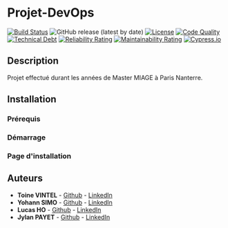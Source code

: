 # Projet-DevOps

[![Build Status](https://img.shields.io/travis/com/RomainVacheret/Wadge-FrontEnd/master)](https://travis-ci.com/github/RomainVacheret/Wadge-FrontEnd)
![GitHub release (latest by date)](https://img.shields.io/github/v/release/jylanpayet/Projet-DevOps)
[![License](https://img.shields.io/github/license/jylanpayet/Projet-DevOps.svg?style=flat-square)](LICENSE)
[![Code Quality](https://sonarcloud.io/api/project_badges/measure?project=RomainVacheret_Wadge-FrontEnd&metric=alert_status)](https://sonarcloud.io/dashboard?id=RomainVacheret_Wadge-FrontEnd)
[![Technical Debt](https://sonarcloud.io/api/project_badges/measure?project=RomainVacheret_Wadge-FrontEnd&metric=sqale_index)](https://sonarcloud.io/dashboard?id=RomainVacheret_Wadge-FrontEnd)
[![Reliability Rating](https://sonarcloud.io/api/project_badges/measure?project=RomainVacheret_Wadge-FrontEnd&metric=reliability_rating)](https://sonarcloud.io/dashboard?id=RomainVacheret_Wadge-FrontEnd)
[![Maintainability Rating](https://sonarcloud.io/api/project_badges/measure?project=RomainVacheret_Wadge-FrontEnd&metric=sqale_rating)](https://sonarcloud.io/dashboard?id=RomainVacheret_Wadge-FrontEnd)
[![Cypress.io](https://img.shields.io/badge/tested%20with-Cypress-04C38E.svg)](https://www.cypress.io/)

## Description

Projet effectué durant les années de Master MIAGE à Paris Nanterre.

## Installation

### Prérequis

### Démarrage

### Page d'installation

## Auteurs

* **Toine VINTEL** - [Github](https://github.com/Roofne) - [LinkedIn]()
* **Yohann SIMO** - [Github](https://github.com/SimoYo) - [LinkedIn]()
* **Lucas HO** - [Github](https://github.com/HooLucas) - [LinkedIn]()
* **Jylan PAYET** - [Github](https://github.com/jylanpayet) - [LinkedIn]()
